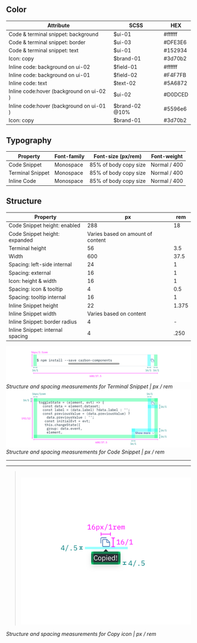 ## Color

| Attribute                    | SCSS     | HEX     |
|--------------------------|----------|---------|
| Code & terminal snippet: background | $ui-01   | #ffffff |
| Code & terminal snippet: border     | $ui-03   | #DFE3E6 |  
| Code & terminal snippet: text       | $ui-01   | #152934 |
| Icon: copy               | $brand-01| #3d70b2 |
| Inline code: background on ui-02     | $field-01  | #ffffff |
| Inline code: background on ui-01     | $field-02  | #F4F7FB |
| Inline code: text           | $text-02   | #5A6872 |
| Inline code:hover (background on ui-02 ) | $ui-02   | #D0DCED |
| Inline code:hover (background on ui-01 ) | $brand-02 @10%  | #5596e6|
| Icon: copy               | $brand-01| #3d70b2 |

## Typography

| Property | Font-family | Font-size (px/rem)  | Font-weight  |
|----------|-------------|-------------|--------------|
| Code Snippet     | Monospace   | 85% of body copy size | Normal / 400 |
| Terminal Snippet       | Monospace   | 85% of body copy size | Normal / 400 |
| Inline Code      | Monospace   | 85% of body copy size | Normal / 400 |

## Structure

| Property          | px  | rem  |
|-------------------|-----|-------|
| Code Snippet height: enabled   | 288 | 18    |
| Code Snippet height: expanded   | Varies based on amount of content |     |
| Terminal height   | 56  | 3.5   |
| Width             | 600 | 37.5    |
| Spacing: left-side internal | 24  | 1     |
| Spacing: external | 16  | 1     |
| Icon: height & width      | 16  | 1   |
| Spacing: icon & tooltip | 4 | 0.5|
| Spacing: tooltip internal | 16 | 1 |
| Inline Snippet height | 22 | 1.375 |
| Inline Snippet width | Varies based on content |  |
| Inline Snippet: border radius | 4 | - |
| Inline Snippet: internal spacing | 4 | .250 |



![](images/code-snippet-style-1.png)
_Structure and spacing measurements for Terminal Snippet | px / rem_
![](images/code-snippet-style-2.png)
_Structure and spacing measurements for Code Snippet | px / rem_

---
***
> 
![](images/code-snippet-style-3.png)

_Structure and spacing measurements for Copy icon | px / rem_

